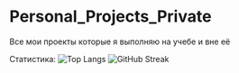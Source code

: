 # Personal_Projects_Private
Все мои проекты которые я выполняю на учебе и вне её


Статистика:
![Top Langs](https://github-readme-stats.vercel.app/api/top-langs/?username=gitububkm&layout=compact)
![GitHub Streak](https://github-readme-streak-stats.herokuapp.com/?user=gitububkm&theme=radical)

